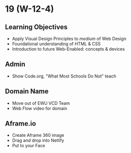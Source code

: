 # 19 (W-12-4)

## Learning Objectives
* Apply Visual Design Principles to *medium* of Web Design
* Foundational understanding of HTML & CSS
* Introduction to future Web-Enabled: concepts & devices

## Admin
* Show Code.org, "What Most Schools Do Not" teach

## Domain Name
* Move out of EWU VCD Team
* Web Flow video for domain

## Aframe.io
* Create Aframe 360 image
* Drag and drop into Netlify
* Put to your Face




